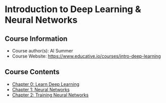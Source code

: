 # Introduction to Deep Learning & Neural Networks

## Course Information
- Course author(s): AI Summer
- Course Website: https://www.educative.io/courses/intro-deep-learning

## Course Contents
- [Chapter 0: Learn Deep Learning](./notes/Chapter_0.md)
- [Chapter 1: Neural Networks](./notes/Chapter_1.md)
- [Chapter 2: Training Neural Networks](./notes/Chapter_2.md)
